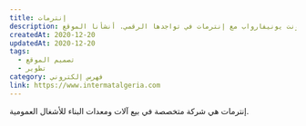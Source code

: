 ```yaml
---
title: إنترمات
description: تعاونت يونيفارواب مع إنترمات في تواجدها الرقمي. أنشأنا الموقع.
createdAt: 2020-12-20
updatedAt: 2020-12-20
tags:
  - تصميم الموقع
  - تطوير
category: فهرس إلكتروني
link: https://www.intermatalgeria.com
---
```


إنترمات هي شركة متخصصة في بيع آلات ومعدات البناء للأشغال العمومية.
